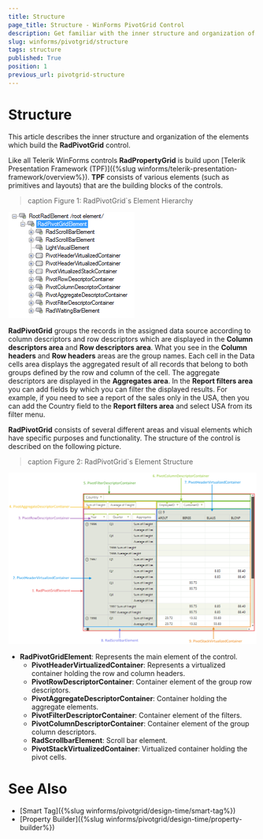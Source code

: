 ```yaml
---
title: Structure
page_title: Structure - WinForms PivotGrid Control
description: Get familiar with the inner structure and organization of the elements which build the WinForms PivotGrid control.
slug: winforms/pivotgrid/structure
tags: structure
published: True
position: 1
previous_url: pivotgrid-structure
---
```


# Structure

This article describes the inner structure and organization of the elements which build the **RadPivotGrid** control.

Like all Telerik WinForms controls **RadPropertyGrid** is build upon [Telerik Presentation Framework (TPF)]({%slug winforms/telerik-presentation-framework/overview%}). **TPF** consists of various elements (such as primitives and layouts) that are the building blocks of the controls.

>caption Figure 1: RadPivotGrid`s Element Hierarchy

![pivotgrid-structure 001](images/pivotgrid-structure001.png)

**RadPivotGrid** groups the records in the assigned data source according to column descriptors and row descriptors which are displayed in the __Column descriptors area__ and __Row descriptors area__. What you see in the __Column headers__ and __Row headers__ areas are the group names. Each cell in the Data cells area displays the aggregated result of all records that belong to both groups defined by the row and column of the cell. The aggregate descriptors are displayed in the __Aggregates area__. In the __Report filters area__ you can add fields by which you can filter the displayed results. For example, if you need to see a report of the sales only in the USA, then you can add the Country field to the __Report filters area__ and select USA from its filter menu.

**RadPivotGrid** consists of several different areas and visual elements which have specific purposes and functionality. The structure of the control is described on the following picture.
        
>caption Figure 2: RadPivotGrid`s Element Structure

![pivotgrid-structure 001](images/pivotgrid-structure002.png)

* **RadPivotGridElement**: Represents the main element of the control.
  * **PivotHeaderVirtualizedContainer**: Represents a virtualized container holding the row and column headers.
  * **PivotRowDescriptorContainer**: Container element of the group row descriptors.
  * **PivotAggregateDescriptorContainer**: Container holding the aggregate elements.
  * **PivotFilterDescriptorContainer**: Container element of the filters.
  * **PivotColumnDescriptorContainer**: Container element of the group column descriptors.
  * **RadScrollbarElement**: Scroll bar element.
  * **PivotStackVirtualizedContainer**: Virtualized container holding the pivot cells.
        
# See Also

* [Smart Tag]({%slug winforms/pivotgrid/design-time/smart-tag%})
* [Property Builder]({%slug winforms/pivotgrid/design-time/property-builder%})